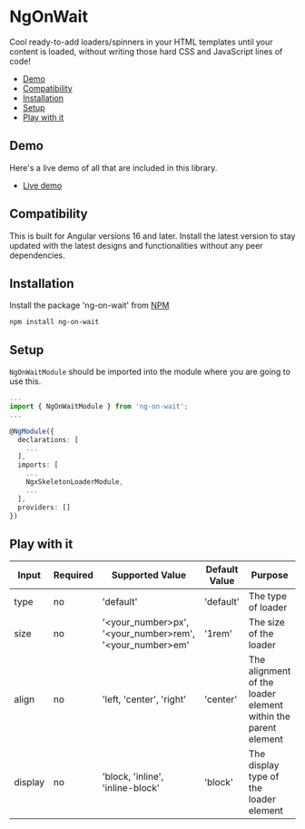 # NgOnWait

Cool ready-to-add loaders/spinners in your HTML templates until your content is loaded, without writing those hard CSS and JavaScript lines of code! 

- [Demo](https://github.com/DeepakMohanSingh/ng-on-wait/blob/main/README.md#demo)
- [Compatibility](https://github.com/DeepakMohanSingh/ng-on-wait/blob/main/README.md#compatibility)
- [Installation](https://github.com/DeepakMohanSingh/ng-on-wait/blob/main/README.md#installation)
- [Setup](https://github.com/DeepakMohanSingh/ng-on-wait/blob/main/README.md#setup)
- [Play with it](https://github.com/DeepakMohanSingh/ng-on-wait/tree/main#play-with-it)

## Demo

Here's a live demo of all that are included in this library.
- [Live demo](https://github.com/DeepakMohanSingh/ng-on-wait)

## Compatibility

This is built for Angular versions 16 and later. Install the latest version to stay updated with the latest designs and functionalities without any peer dependencies.

## Installation

Install the package 'ng-on-wait' from [NPM](https://www.npmjs.com/package/ng-on-wait)

```shell
npm install ng-on-wait
```

## Setup

`NgOnWaitModule` should be imported into the module where you are going to use this.

```typescript
...
import { NgOnWaitModule } from 'ng-on-wait';
...

@NgModule({
  declarations: [
    ...
  ],
  imports: [
    ...
    NgxSkeletonLoaderModule,
    ...
  ],
  providers: []
})
```

## Play with it

| Input | Required | Supported Value | Default Value | Purpose |
| - | - | - | - | - |
| type | no |  'default' | 'default'  | The type of loader
| size | no | '<your_number>px', '<your_number>rem', '<your_number>em' | '1rem' | The size of the loader
| align | no | 'left, 'center', 'right' | 'center' | The alignment of the loader element within the parent element
| display | no | 'block, 'inline', 'inline-block' | 'block' | The display type of the loader element

